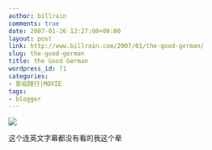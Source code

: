 ```yaml
---
author: billrain
comments: true
date: 2007-01-26 12:27:00+00:00
layout: post
link: http://www.billrain.com/2007/01/the-good-german/
slug: the-good-german
title: the Good German
wordpress_id: 71
categories:
- 影如随行|MOVIE
tags:
- blogger
---
```


[![](http://bp2.blogger.com/_lAHIYwHGO4A/Rbnz5gwtl0I/AAAAAAAABCI/Xdw2WV-Eb8k/s400/30910.jpg)](http://bp2.blogger.com/_lAHIYwHGO4A/Rbnz5gwtl0I/AAAAAAAABCI/Xdw2WV-Eb8k/s1600-h/30910.jpg)  


这个连英文字幕都没有看的我这个晕  

